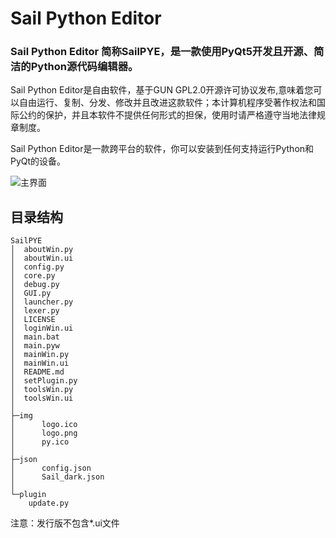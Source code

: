 # Sail Python Editor

### Sail Python Editor 简称SailPYE，是一款使用PyQt5开发且开源、简洁的Python源代码编辑器。

Sail Python Editor是自由软件，基于GUN GPL2.0开源许可协议发布,意味着您可以自由运行、复制、分发、修改并且改进这款软件；本计算机程序受著作权法和国际公约的保护，并且本软件不提供任何形式的担保，使用时请严格遵守当地法律规章制度。

Sail Python Editor是一款跨平台的软件，你可以安装到任何支持运行Python和PyQt的设备。



![主界面](http://sailpye.eace.top/SailPYE.png)

## 目录结构

```
SailPYE
│  aboutWin.py
│  aboutWin.ui
│  config.py
│  core.py
│  debug.py
│  GUI.py
│  launcher.py
│  lexer.py
│  LICENSE
│  loginWin.ui
│  main.bat
│  main.pyw
│  mainWin.py
│  mainWin.ui
│  README.md
│  setPlugin.py
│  toolsWin.py
│  toolsWin.ui
│
├─img
│      logo.ico
│      logo.png
│      py.ico
│
├─json
│      config.json
│      Sail_dark.json
│
└─plugin
    update.py
```

注意：发行版不包含*.ui文件
